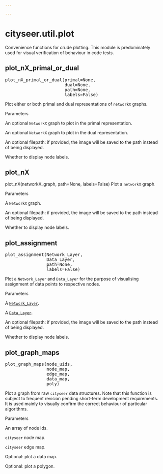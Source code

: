 ```yaml
---

---
```


<RenderMath></RenderMath>


cityseer.util.plot
==================

Convenience functions for crude plotting. This module is predominately used for visual verification of behaviour in code tests.


plot\_nX\_primal\_or\_dual
--------------------------
<FuncSignature>
<pre>
plot_nX_primal_or_dual(primal=None,
                       dual=None,
                       path=None,
                       labels=False)
</pre>
</FuncSignature>

Plot either or both primal and dual representations of `networkX` graphs.

<FuncHeading>Parameters</FuncHeading>
<FuncElement name="primal" type="nx.Graph">

An optional `NetworkX` graph to plot in the primal representation.

</FuncElement>

<FuncElement name="dual" type="nx.Graph">

An optional `NetworkX` graph to plot in the dual representation.

</FuncElement>

<FuncElement name="path" type="str">

An optional filepath: if provided, the image will be saved to the path instead of being displayed.

</FuncElement>

<FuncElement name="labels" type="bool">

Whether to display node labels.

</FuncElement>

plot\_nX
--------
<FuncSignature>plot_nX(networkX_graph, path=None, labels=False)</FuncSignature>
Plot a `networkX` graph.

<FuncHeading>Parameters</FuncHeading>
<FuncElement name="networkX_graph" type="nx.Graph">

A `NetworkX` graph.

</FuncElement>

<FuncElement name="path" type="str">

An optional filepath: if provided, the image will be saved to the path instead of being displayed.

</FuncElement>

<FuncElement name="labels" type="bool">

Whether to display node labels.

</FuncElement>


plot\_assignment
----------------

<FuncSignature>
<pre>
plot_assignment(Network_Layer, 
                Data_Layer,
                path=None,
                labels=False)
</pre>
</FuncSignature>

Plot a `Network_Layer` and `Data_Layer` for the purpose of visualising assignment of data points to respective nodes.

<FuncHeading>Parameters</FuncHeading>
<FuncElement name="Network_Layer" type="networks.Network_Layer">

A [`Network_Layer`](/metrics/networks.html#network-layer).

</FuncElement>

<FuncElement name="Data_Layer" type="layers.Data_Layer">

A [`Data_Layer`](/metrics/layers.html#data-layer).

</FuncElement>

<FuncElement name="path" type="str">

An optional filepath: if provided, the image will be saved to the path instead of being displayed.

</FuncElement>

<FuncElement name="labels" type="bool">

Whether to display node labels.

</FuncElement>


plot\_graph\_maps <Chip text="unstable" :important="true"/>
-----------------
<FuncSignature>
<pre>
plot_graph_maps(node_uids,
                node_map,
                edge_map,
                data_map,
                poly)
</pre>
</FuncSignature>

Plot a graph from raw `cityseer` data structures. Note that this function is subject to frequent revision pending short-term development requirements. It is used mainly to visually confirm the correct behaviour of particular algorithms.

<FuncHeading>Parameters</FuncHeading>
<FuncElement name="node_uids" type="[list, tuple, np.ndarray]">

An array of node ids.

</FuncElement>

<FuncElement name="node_map" type="np.ndarray">

`cityseer` node map.

</FuncElement>

<FuncElement name="edge_map" type="np.ndarray">

`cityseer` edge map.

</FuncElement>

<FuncElement name="data_map" type="np.ndarray">

Optional: plot a data map.

</FuncElement>

<FuncElement name="poly" type="shapely.geometry.Polygon">

Optional: plot a polygon.

</FuncElement>